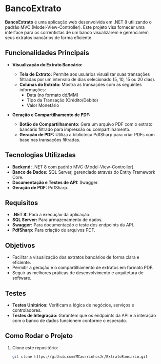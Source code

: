 # BancoExtrato

**BancoExtrato** é uma aplicação web desenvolvida em .NET 8 utilizando o padrão MVC (Model-View-Controller). Este projeto visa fornecer uma interface para os correntistas de um banco visualizarem e gerenciarem seus extratos bancários de forma eficiente.

## Funcionalidades Principais

- **Visualização do Extrato Bancário:**
  - **Tela de Extrato:** Permite aos usuários visualizar suas transações filtradas por um intervalo de dias selecionado (5, 10, 15 ou 20 dias).
  - **Colunas do Extrato:** Mostra as transações com as seguintes informações:
    - Data (no formato dd/MM)
    - Tipo da Transação (Crédito/Débito)
    - Valor Monetário

- **Geração e Compartilhamento de PDF:**
  - **Botão de Compartilhamento:** Gera um arquivo PDF com o extrato bancário filtrado para impressão ou compartilhamento.
  - **Geração de PDF:** Utiliza a biblioteca PdfSharp para criar PDFs com base nas transações filtradas.

## Tecnologias Utilizadas

- **Backend:** .NET 8 com padrão MVC (Model-View-Controller).
- **Banco de Dados:** SQL Server, gerenciado através do Entity Framework Core.
- **Documentação e Testes de API:** Swagger.
- **Geração de PDF:** PdfSharp.

## Requisitos

- **.NET 8:** Para a execução da aplicação.
- **SQL Server:** Para armazenamento de dados.
- **Swagger:** Para documentação e teste dos endpoints da API.
- **PdfSharp:** Para criação de arquivos PDF.

## Objetivos

- Facilitar a visualização dos extratos bancários de forma clara e eficiente.
- Permitir a geração e o compartilhamento de extratos em formato PDF.
- Seguir as melhores práticas de desenvolvimento e arquitetura de software.

## Testes

- **Testes Unitários:** Verificam a lógica de negócios, serviços e controladores.
- **Testes de Integração:** Garantem que os endpoints da API e a interação com o banco de dados funcionem conforme o esperado.

## Como Rodar o Projeto

1. Clone este repositório:
   ```bash
   git clone https://github.com/MCaurrinhosJr/ExtratoBancario.git
